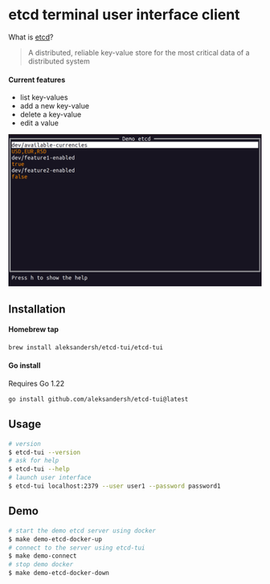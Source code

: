 # etcd terminal user interface client

What is [etcd](https://etcd.io/)?
> A distributed, reliable key-value store for the most critical data of a distributed system

#### Current features

- list key-values
- add a new key-value
- delete a key-value
- edit a value

![tuiPack example](./demo/etcd_tui_screenshot.png "Example")

## Installation

#### Homebrew tap

```bash
brew install aleksandersh/etcd-tui/etcd-tui
```

#### Go install

Requires Go 1.22

```bash
go install github.com/aleksandersh/etcd-tui@latest
```

## Usage

```bash
# version
$ etcd-tui --version
# ask for help
$ etcd-tui --help
# launch user interface
$ etcd-tui localhost:2379 --user user1 --password password1
```

## Demo

```bash
# start the demo etcd server using docker
$ make demo-etcd-docker-up
# connect to the server using etcd-tui
$ make demo-connect
# stop demo docker
$ make demo-etcd-docker-down
```
